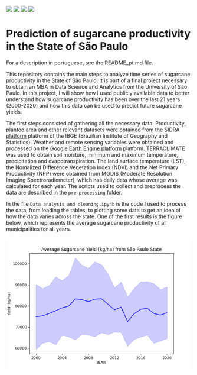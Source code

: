 <img src = "https://img.shields.io/github/last-commit/neli12/time-series-productivity-sp"> <img src = "https://img.shields.io/github/languages/count/neli12/time-series-productivity-sp"> <img src = "https://img.shields.io/github/license/neli12/time-series-productivity-sp?color=green"> <img src = "https://img.shields.io/github/watchers/neli12/time-series-productivity-sp?style=social">

# Prediction of sugarcane productivity in the State of São Paulo

For a description in portuguese, see the README_pt.md file.

This repository contains the main steps to analyze time series of sugarcane productivity in the State of São Paulo. It is part of a final project necessary to obtain an MBA in Data Science and Analytics from the University of São Paulo. In this project, I will show how I used publicly available data to better understand how sugarcane productivity has been over the last 21 years (2000-2020) and how this data can be used to predict future sugarcane yields.

The first steps consisted of gathering all the necessary data. Productivity, planted area and other relevant datasets were obtained from the [SIDRA platform](https://sidra.ibge.gov.br/tabela/1612) platform of the IBGE (Brazilian Institute of Geography and Statistics). Weather and remote sensing variables were obtained and processed on the [Google Earth Engine platform](https://earthengine.google.com/) platform. TERRACLIMATE was used to obtain soil moisture, minimum and maximum temperature, precipitation and evapotranspiration. The land surface temperature (LST), the Nomalized Difference Vegetation Index (NDVI) and the Net Primary Productivity (NPP) were obtained from MODIS (Moderate Resolution Imaging Spectroradiometer), which has daily data whose average was calculated for each year. The scripts used to collect and preprocess the data are described in the `pre-processing` folder.

In the file `Data analysis and cleaning.ipynb` is the code I used to process the data, from loading the tables, to plotting some data to get an idea of how the data varies across the state. One of the first results is the figure below, which represents the average sugarcane productivity of all municipalities for all years.

![yield data](https://github.com/neli12/time-series-productivity-sp/blob/main/plot_average_st_yield_ii.png)
